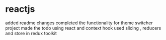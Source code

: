 # reactjs

added readme changes
completed the functionality for theme switcher project
made the todo using react and context hook
used slicing , reducers and store in redux toolkit